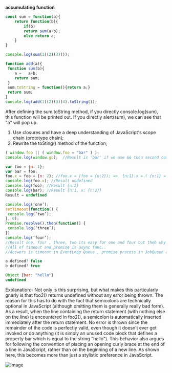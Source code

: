 **accumulating function**

```js
const sum = function(a){
    return function(b){
        if(b)
        return sum(a+b);
        else return a;
    }
}

console.log(sum(1)(2)(3)());
```

```js
function add(a){
 function sum(b){
    a =   a+b;
    return sum;
 }
 sum.toString = function(){return a;}
 return sum;
}
console.log(add(1)(2)(3)(4).toString());
```

After defining the sum.toString method, if you directly console.log(sum), this function will be printed out. If you directly alert(sum), we can see that "a" will pop up.


1. Use closures and have a deep understanding of JavaScript's scope chain (prototype chain);
2. Rewrite the toSting() method of the function;

```js
( window.foo || ( window.foo = "bar" ) );
console.log(window.go);  //Result is 'bar' if we use && then second command not work so window.foo=undefined
```

```js
var foo = {n: 1};
var bar = foo; 
foo.x = foo = {n: 2}; //foo.x = (foo = {n:2}); =>  {n:1}.x = ( {n:1} = {n:2} );  R.H.S. foo={n:2}  
console.log(foo.x); //Result undefined 
console.log(foo); //Result {n:2} 
console.log(bar); //Result {n:1, x: {n:2}}
Result = undefined
```

```js
console.log(‘one’);
setTimeout(function() {
 console.log(‘two’);
}, 0);
Promise.resolve().then(function() {
 console.log(‘three’);
})
console.log(‘four’);
//Result one, four , three, two its easy for one and four but theb why first three and then two prints. 
//All of timeout and promise is async func.. 
//Answers is timeout in EventLoop Queue , promise process in JobQueue and JobQueue is high priority…
```

```js
a defined? false
b defined? true
```

```js
Object {bar: "hello"}
undefined
``` 
Explanation:- Not only is this surprising, but what makes this particularly gnarly is that foo2() returns undefined without any error being thrown.
The reason for this has to do with the fact that semicolons are technically optional in JavaScript (although omitting them is generally really bad form). As a result, when the line containing the return statement (with nothing else on the line) is encountered in foo2(), a semicolon is automatically inserted immediately after the return statement.
No error is thrown since the remainder of the code is perfectly valid, even though it doesn’t ever get invoked or do anything (it is simply an unused code block that defines a property bar which is equal to the string "hello").
This behavior also argues for following the convention of placing an opening curly brace at the end of a line in JavaScript, rather than on the beginning of a new line. As shown here, this becomes more than just a stylistic preference in JavaScript.

![image](https://miro.medium.com/v2/resize:fit:1400/format:webp/1*k31FAUML_fQKhj8m8-gIlQ.png)

